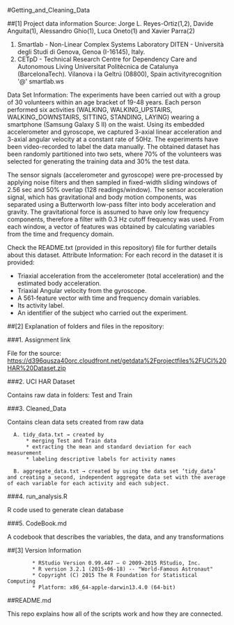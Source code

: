 #Getting_and_Cleaning_Data

##[1] Project data information
Source: Jorge L. Reyes-Ortiz(1,2), Davide Anguita(1), Alessandro Ghio(1), Luca Oneto(1) and Xavier Parra(2)
1. Smartlab - Non-Linear Complex Systems Laboratory DITEN - Università degli Studi di Genova, Genoa (I-16145), Italy. 
2. CETpD - Technical Research Centre for Dependency Care and Autonomous Living Universitat Politècnica de Catalunya (BarcelonaTech). Vilanova i la Geltrú (08800), Spain activityrecognition '@' smartlab.ws

Data Set Information: The experiments have been carried out with a group of 30 volunteers within an age bracket of 19-48 years. Each person performed six activities (WALKING, WALKING_UPSTAIRS, WALKING_DOWNSTAIRS, SITTING, STANDING, LAYING) wearing a smartphone (Samsung Galaxy S II) on the waist. Using its embedded accelerometer and gyroscope, we captured 3-axial linear acceleration and 3-axial angular velocity at a constant rate of 50Hz. The experiments have been video-recorded to label the data manually. The obtained dataset has been randomly partitioned into two sets, where 70% of the volunteers was selected for generating the training data and 30% the test data. 

The sensor signals (accelerometer and gyroscope) were pre-processed by applying noise filters and then sampled in fixed-width sliding windows of 2.56 sec and 50% overlap (128 readings/window). The sensor acceleration signal, which has gravitational and body motion components, was separated using a Butterworth low-pass filter into body acceleration and gravity. The gravitational force is assumed to have only low frequency components, therefore a filter with 0.3 Hz cutoff frequency was used. From each window, a vector of features was obtained by calculating variables from the time and frequency domain.

Check the README.txt (provided in this repository) file for further details about this dataset. 
Attribute Information:
For each record in the dataset it is provided: 
- Triaxial acceleration from the accelerometer (total acceleration) and the estimated body acceleration. 
- Triaxial Angular velocity from the gyroscope. 
- A 561-feature vector with time and frequency domain variables. 
- Its activity label. 
- An identifier of the subject who carried out the experiment.

##[2] Explanation of folders and files in the repository:

###1. Assignment link 

File for the source: https://d396qusza40orc.cloudfront.net/getdata%2Fprojectfiles%2FUCI%20HAR%20Dataset.zip 

###2. UCI HAR Dataset 

Contains raw data in folders: Test and Train

###3. Cleaned_Data 

Contains clean data sets created from raw data

      A. tidy_data.txt → created by
          * merging Test and Train data
          * extracting the mean and standard deviation for each measurement 
          * labeling descriptive labels for activity names 
      
      B. aggregate_data.txt → created by using the data set ‘tidy_data’ and creating a second, independent aggregate data set with the average of each variable for each activity and each subject.

###4. run_analysis.R 

R code used to generate clean database

###5. CodeBook.md 

A codebook that describes the variables, the data, and any transformations 

##[3] Version Information

            * RStudio Version 0.99.447 – © 2009-2015 RStudio, Inc.
            * R version 3.2.1 (2015-06-18) -- "World-Famous Astronaut"
            * Copyright (C) 2015 The R Foundation for Statistical Computing
            * Platform: x86_64-apple-darwin13.4.0 (64-bit)

##README.md

This repo explains how all of the scripts work and how they are connected.
